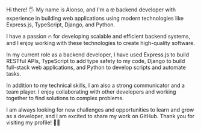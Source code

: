 Hi there! 🖐 My name is Alonso, and I'm a 🤓 backend developer with experience in building web applications using modern technologies like Express.js, TypeScript, Django, and Python.

I have a passion 🔥 for developing scalable and efficient backend systems, and I enjoy working with these technologies to create high-quality software.

In my current role as a backend developer, I have used Express.js to build RESTful APIs, TypeScript to add type safety to my code, Django to build full-stack web applications, and Python to develop scripts and automate tasks.

In addition to my technical skills, I am also a strong communicator and a team player. I enjoy collaborating with other developers and working together to find solutions to complex problems.

I am always looking for new challenges and opportunities to learn and grow as a developer, and I am excited to share my work on GitHub. Thank you for visiting my profile! 🙌🎉
